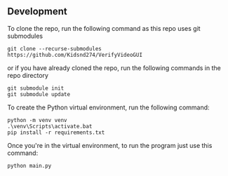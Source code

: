 ## Development
To clone the repo, run the following command as this repo uses git submodules
```
git clone --recurse-submodules https://github.com/Kidsnd274/VerifyVideoGUI
```
or if you have already cloned the repo, run the following commands in the repo directory
```
git submodule init 
git submodule update
```
To create the Python virtual environment, run the following command:
```
python -m venv venv
.\venv\Scripts\activate.bat
pip install -r requirements.txt
```
Once you're in the virtual environment, to run the program just use this command:
```
python main.py
```